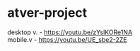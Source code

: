 # atver-project

desktop v. - https://youtu.be/zYslKORe1NA  
mobile.v - https://youtu.be/UE_sbe2-2ZE  
